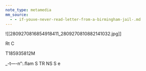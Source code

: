 ```yaml
---
note_type: metamedia
mm_source:
  - - if-youve-never-read-letter-from-a-birmingham-jail-.md
---
```


![[2809270816854918411_2809270810882141032.jpg]]

Rt C

T185935812M

_-t—-n“:.ﬂam S TR NS S e

